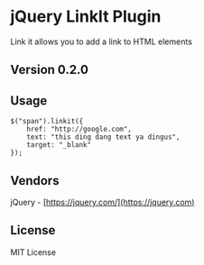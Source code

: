 # jQuery LinkIt Plugin #
Link it allows you to add a link to HTML elements

## Version 0.2.0 ##

## Usage ##

	$("span").linkit({
		href: "http://google.com",
		text: "this ding dang text ya dingus",
		target: "_blank"
	});

## Vendors ##
jQuery - [https://jquery.com/](https://jquery.com)

## License ##
MIT License
